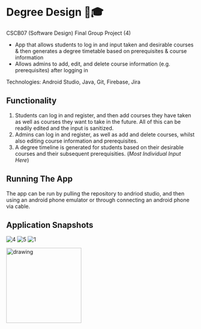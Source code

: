 # Degree Design 📅🎓

CSCB07 (Software Design) Final Group Project (4)

- App that allows students to log in and input taken and desirable courses & then generates a degree timetable based on prerequisites & course information 
- Allows admins to add, edit, and delete course information (e.g. prerequisites) after logging in

Technologies: Android Studio, Java, Git, Firebase, Jira

## Functionality

1. Students can log in and register, and then add courses they have taken as well as courses they want to take in the future. All of this can be readily edited and the input is sanitized.
2. Admins can log in and register, as well as add and delete courses, whilst also editing course information and prerequisites.
3. A degree timeline is generated for students based on their desirable courses and their subsequent prerequisities. (*Most Individual Input Here*)

## Running The App

The app can be run by pulling the repository to andriod studio, and then using an android phone emulator or through connecting an android phone via cable.

## Application Snapshots

![4](https://github.com/faizannaseerr/DegreeDesign/assets/111910355/4fcb23bd-33ef-4fd5-b6b6-a676430f4049)
![5](https://github.com/faizannaseerr/DegreeDesign/assets/111910355/0035c643-a91d-4a83-972b-625e1cac9b30)
![1](https://github.com/faizannaseerr/DegreeDesign/assets/111910355/de63d318-d4fa-4c72-866a-ad6ff45f96b9)

<img src="4" alt="drawing" width="200"/>

